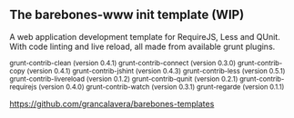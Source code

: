## The barebones-www init template (WIP)

A web application development template for RequireJS, Less and QUnit. With code
linting and live reload, all made from available grunt plugins.

<small>
grunt-contrib-clean (version 0.4.1)
grunt-contrib-connect (version 0.3.0)
grunt-contrib-copy (version 0.4.1)
grunt-contrib-jshint (version 0.4.3)
grunt-contrib-less (version 0.5.1)
grunt-contrib-livereload (version 0.1.2)
grunt-contrib-qunit (version 0.2.1)
grunt-contrib-requirejs (version 0.4.0)
grunt-contrib-watch (version 0.3.1)
grunt-regarde (version 0.1.1)
</small>

<https://github.com/grancalavera/barebones-templates>
